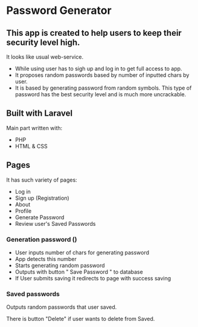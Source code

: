 <h1>Password Generator</h1>

<h2>This app is created to help users to keep their security level high.</h2>

It looks like usual web-service.
- While using user has to sigh up and log in to get full access to app.
- It proposes random passwords based by number of inputted chars by user.
- It is based by generating password from random symbols. This type of password has the best security level and is much more uncrackable.

## Built with Laravel

Main part written with: 
- PHP 
- HTML & CSS

## Pages

It has such variety of pages:
- Log in
- Sign up (Registration)
- About
- Profile
- Generate Password
- Review user's Saved Passwords

### Generation password ()

- User inputs number of chars for generating password
- App detects this number
- Starts generating random password
- Outputs with button " Save Password " to database
- If User submits saving it redirects to page with success saving

### Saved passwords

Outputs random passwords that user saved.

There is button "Delete" if user wants to delete from Saved.

